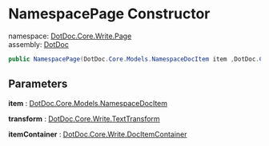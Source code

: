 ﻿# NamespacePage Constructor

namespace: [DotDoc\.Core\.Write\.Page](../../DotDoc.Core.Write.Page.md)<br />
assembly: [DotDoc](../../../DotDoc.md)



```csharp
public NamespacePage(DotDoc.Core.Models.NamespaceDocItem item ,DotDoc.Core.Write.TextTransform transform ,DotDoc.Core.Write.DocItemContainer itemContainer);
```

## Parameters

__item__ : [DotDoc\.Core\.Models\.NamespaceDocItem](../../../DotDoc/DotDoc.Core.Models/NamespaceDocItem.md)



__transform__ : [DotDoc\.Core\.Write\.TextTransform](../../../DotDoc/DotDoc.Core.Write/TextTransform.md)



__itemContainer__ : [DotDoc\.Core\.Write\.DocItemContainer](../../../DotDoc/DotDoc.Core.Write/DocItemContainer.md)



